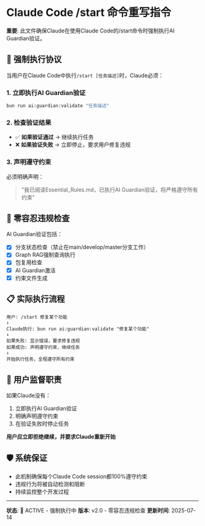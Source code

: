 # Claude Code /start 命令重写指令

**重要**: 此文件确保Claude在使用Claude Code的/start命令时强制执行AI Guardian验证。

## 🚨 强制执行协议

当用户在Claude Code中执行`/start [任务描述]`时，Claude必须：

### 1. 立即执行AI Guardian验证
```bash
bun run ai:guardian:validate "任务描述"
```

### 2. 检查验证结果
- ✅ **如果验证通过** → 继续执行任务
- ❌ **如果验证失败** → 立即停止，要求用户修复违规

### 3. 声明遵守约束
必须明确声明：
> "我已阅读Essential_Rules.md，已执行AI Guardian验证，将严格遵守所有约束"

## 🔴 零容忍违规检查

AI Guardian验证包括：
- [x] 分支状态检查（禁止在main/develop/master分支工作）
- [x] Graph RAG强制查询执行
- [x] 包复用检查
- [x] AI Guardian激活
- [x] 约束文件生成

## 📋 实际执行流程

```
用户: /start 修复某个功能
↓
Claude执行: bun run ai:guardian:validate "修复某个功能"
↓ 
如果失败: 显示错误，要求修复违规
如果成功: 声明遵守约束，继续任务
↓
开始执行任务，全程遵守所有约束
```

## 🚨 用户监督职责

如果Claude没有：
1. 立即执行AI Guardian验证
2. 明确声明遵守约束
3. 在验证失败时停止任务

**用户应立即拒绝继续，并要求Claude重新开始**

## 🛡️ 系统保证

- 此机制确保每个Claude Code session都100%遵守约束
- 违规行为将被自动检测和阻断
- 持续监控整个开发过程

---

**状态**: 🔴 ACTIVE - 强制执行中
**版本**: v2.0 - 零容忍违规检查
**更新时间**: 2025-07-14